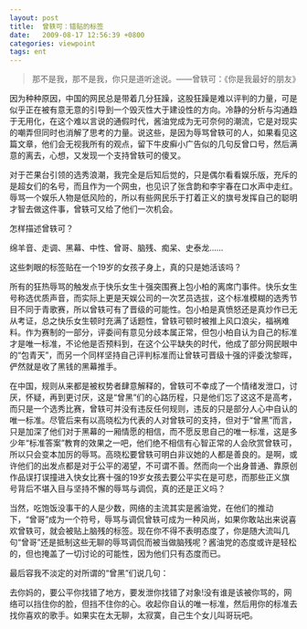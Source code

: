 ```yaml
---
layout: post
title:  曾轶可：错贴的标签
date:   2009-08-17 12:56:39 +0800
categories: viewpoint
tags: ent
---
```


> 那不是我，那不是我，你只是道听途说。——曾轶可：《你是我最好的朋友》

因为种种原因，中国的网民总是带着几分狂躁，这股狂躁是难以评判的力量，可是似乎正在被有意无意的引导到一个毁灭性大于建设性的方向。冷静的分析与沟通趋于无用化，在这个难以言说的通假时代，酱油党成为无可奈何的潮流，它是对现实的嘲弄但同时也消解了思考的力量。说这些，是因为辱骂曾轶可的人，如果看见这篇文章，他们会无视我所有的观点，留下牛皮癣小广告似的几句反曾口号，然后满意的离去，心想，又发现一个支持曾轶可的傻叉。

对于芒果台引领的选秀浪潮，我完全是后知后觉的，只是偶尔看看娱乐版，充斥的是超女们的名号，而且作为一个网虫，也见识了张含韵和李宇春在口水声中走红。辱骂一个娱乐人物是低风险的，所以有些网民乐于打着正义的旗号发挥自己的聪明才智去做这件事，曾轶可又给了他们一次机会。

怎样描述曾轶可？

绵羊音、走调、黑幕、中性、曾哥、脑残、痴呆、史泰龙……

这些刺眼的标签贴在一个19岁的女孩子身上，真的只是她活该吗？

所有的狂热辱骂的触发点于快乐女生十强突围赛上包小柏的离席门事件。快乐女生号称选优质声音，而实际上更是天娱公司的一次艺员选拔，这个标准模糊的选秀节目不同于青歌赛，所以曾轶可有了晋级的可能性。包小柏是真愤怒还是真炒作已无从考证，总之快乐女生顿时充满了话题性，曾轶可顿时被推上风口浪尖，福祸难料。作为赛制的一部分，评委间有意见分歧本属正常，但包小柏自认为自己的标准才是唯一标准，不论他是否预料到，在这个公平缺失的时代，他成了部分网民眼中的“包青天”，而另一个同样坚持自己评判标准而让曾轶可晋级十强的评委沈黎晖，俨然就是收了黑钱的黑幕推手。

在中国，规则从来都是被权势者肆意解释的，曾轶可不幸成了一个情绪发泄口，讨厌，怀疑，再到更讨厌，这是“曾黑”们的心路历程，只是他们忘了这这不是高考，而只是一个选秀比赛，曾轶可并没有违反任何规则，违反的只是部分人心中自认的唯一标准。尽管后来有以高晓松为代表的人对曾轶可的支持，但对于“曾黑”而言，只是加深了他们对于黑幕的一厢情愿的相信，而不愿反思自己的唯一标准，这是多少年“标准答案”教育的效果之一吧，他们绝不相信有心智正常的人会欣赏曾轶可，所以只会变本加厉的辱骂。高晓松要曾轶可明白非议她的人都是善良的。是啊，或许他们的出发点都是对于公平的渴望，不可谓不善。然而向一个出身普通、靠原创作品误打误撞进入快女比赛十强的19岁女孩去要公平实在是可悲，而那些正义旗号背后不堪入目与坚持不懈的辱骂与调侃，真的还是正义吗？

当然，吃饱饭没事干的人是少数，网络的主流其实是酱油党，在他们的推动下，“曾哥”成为一个符号，辱骂与调侃曾轶可成为一种风尚，如果你敢站出来说喜欢曾轶可，就会被贴上脑残的标签。现在你不得不表明态度了，你是随大流叫几句“曾哥”还是抵制这些无聊的辱骂调侃而被当做脑残呢？酱油党的态度或许是轻松的，但也掩盖了一切讨论的可能性，因为他们只有态度而已。

最后容我不淡定的对所谓的“曾黑”们说几句：

去你妈的，要公平你找错了地方，要发泄你找错了对象!没有谁是该被你骂的，网络可以挡住你的脸，但挡不住你的心。收起你自认的唯一标准，然后用你的标准去找你喜欢的歌手。如果实在太无聊，太寂寞，自己生个女儿叫哥玩吧。
